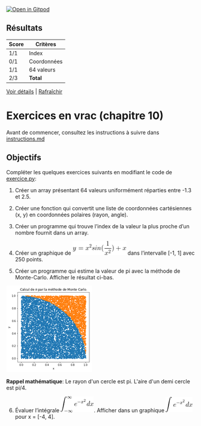 [![Open in Gitpod](https://gitpod.io/button/open-in-gitpod.svg)](https://gitpod-redirect-0.herokuapp.com/)


## Résultats
Score | Critères
--- | ---
1/1 | Index
0/1 | Coordonnées
1/1 | 64 valeurs
2/3 | **Total**

[Voir détails](./logs/tests_results.txt) | [Rafraîchir](../../)
# Exercices en vrac (chapitre 10)

Avant de commencer, consultez les instructions à suivre dans [instructions.md](instructions.md)


## Objectifs

Compléter les quelques exercices suivants en modifiant le code de [exercice.py](exercice.py):

1. Créer un array présentant 64 valeurs uniformément réparties entre -1.3 et 2.5.

2. Créer une fonction qui convertit une liste de coordonnées cartésiennes (x, y) en coordonnées polaires (rayon, angle).

3. Créer un programme qui trouve l’index de la valeur la plus proche d’un nombre fournit dans un array.

4. Créer un graphique de ![alt text](./assets/eq1.gif) dans l’intervalle [-1, 1] avec 250 points.

5. Créer un programme qui estime la valeur de pi avec la méthode de Monte-Carlo. Afficher le résultat ci-bas.

![alt text](./assets/img.png)

**Rappel mathématique**: Le rayon d'un cercle est pi. L'aire d'un demi cercle est pi/4.

6. Évaluer l’intégrale ![alt text](./assets/eq2.gif). Afficher dans un graphique ![alt text](./assets/eq3.gif) pour x = [-4, 4].
